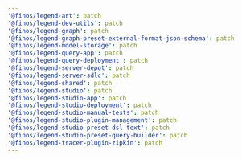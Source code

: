 ```yaml
---
'@finos/legend-art': patch
'@finos/legend-dev-utils': patch
'@finos/legend-graph': patch
'@finos/legend-graph-preset-external-format-json-schema': patch
'@finos/legend-model-storage': patch
'@finos/legend-query-app': patch
'@finos/legend-query-deployment': patch
'@finos/legend-server-depot': patch
'@finos/legend-server-sdlc': patch
'@finos/legend-shared': patch
'@finos/legend-studio': patch
'@finos/legend-studio-app': patch
'@finos/legend-studio-deployment': patch
'@finos/legend-studio-manual-tests': patch
'@finos/legend-studio-plugin-management': patch
'@finos/legend-studio-preset-dsl-text': patch
'@finos/legend-studio-preset-query-builder': patch
'@finos/legend-tracer-plugin-zipkin': patch
---
```

